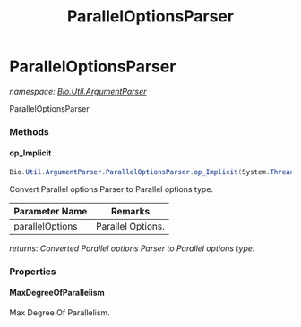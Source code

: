 ﻿---
title: ParallelOptionsParser
---

# ParallelOptionsParser
_namespace: [Bio.Util.ArgumentParser](N-Bio.Util.ArgumentParser.html)_

ParallelOptionsParser

### Methods

#### op_Implicit
```csharp
Bio.Util.ArgumentParser.ParallelOptionsParser.op_Implicit(System.Threading.Tasks.ParallelOptions)~Bio.Util.ArgumentParser.ParallelOptionsParser
```
Convert Parallel options Parser to Parallel options type.

|Parameter Name|Remarks|
|--------------|-------|
|parallelOptions|Parallel Options.|

_returns: Converted Parallel options Parser to Parallel options type._



### Properties

#### MaxDegreeOfParallelism
Max Degree Of Parallelism.

